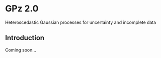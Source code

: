 # GPz 2.0
Heteroscedastic Gaussian processes for uncertainty and incomplete data

## Introduction
Coming soon...
